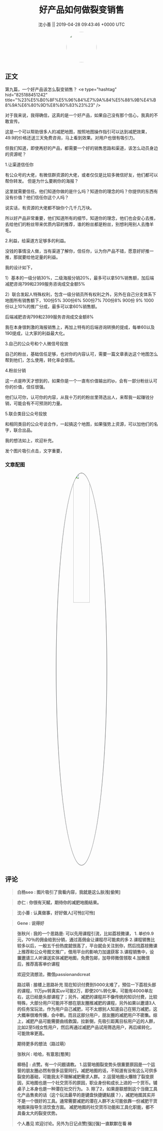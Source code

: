 <h1 align="center">好产品如何做裂变销售</h1>




<p align="center">
    <a>沈小善 || 2019-04-28 09:43:46 &#43;0000 UTC</a>
</p>

<div align="center">
    <img src="https://images.zsxq.com/Fsmuz-CvC1byWqrD9Hc0qirzxmIU?e=1590940799&amp;token=kIxbL07-8jAj8w1n4s9zv64FuZZNEATmlU_Vm6zD:xqKBYdsKKVvJI--mRFFt_WY57S0=" width="100" height="100" style="border:1px solid;border-radius:50%; color:#ffffff"/>
</div>




## 正文

<div>
第九篇，一个好产品该怎么裂变销售？
&lt;e type=&#34;hashtag&#34; hid=&#34;825188451242&#34; title=&#34;%23%E5%B0%8F%E5%96%84%E7%9A%84%E5%88%9B%E4%B8%9A%E6%80%9D%E8%80%83%23%23&#34; /&gt; 

对于我来说，我得确信，这真的是一个好产品，如果自己没有那个信心，我真的不敢宣传。

这是一个可以帮助很多人的减肥地图，按照地图操作指引可以达到减肥效果，49.9的价格还送三天免费咨询，马上看到效果。对用户也很有吸引力。

但我们知道，即使再好的产品，都需要一个好的销售思路和渠道，该怎么动员身边的资源呢？

1.让渠道信任你

有公众号的大佬，有微信群资源的大佬，或者仅仅是比较多微信好友，他们都可以帮你转发。
但是为什么要刷你的海报？

这里就需要信任。他们知道你做的是什么吗？知道你的理念的吗？你提供的东西有没有价值？他们信任你这个人吗？

说实话，有资源的大佬都不缺你个几千几万块。

所以好产品非常重要，他们知道所有的细节，知道你的理念，他们也会安心去推，去给他们的粉丝带来优质内容的推荐，谁的粉丝都是粉丝，别想利用别人去撸羊毛。

2.利益，给渠道方足够多的利益。

没钱的事情没人做，当有渠道了解你，信任你，认为你产品不错，愿意好好推一推，那就要给他足量的利益。

我的设计如下，

1）基本的一级分销30%，二级海报分销20%，最多可以拿50%销售额，加后端减肥咨询799和2399服务咨询成交金额5%

2）联合发起人特殊权利，包含一级分销员所有权利之外，另外在自己分支体系下地图所有销售额下，100份5% 300份6% 500份7% 700份8%  900份 9%  1000份以上10%的推广分成，最多可以拿60%销售额。

后端减肥咨询799和2399服务咨询成交金额8%

我在本身很刺激的海报销售上，再加上特有的后端咨询转换的提成，每单60以及190提成，让大家的利益最大化。



3.自己的公众号和个人微信号投放

自己的粉丝，基础信任足够，也对你的内容认可，需要一篇文章表达这个地图怎么帮到他们，怎么使用，转化率会很高。


4.粉丝分销

这一点是昨天才想到的，如果你是一个一直有价值输出的ip，会有一部分粉丝认可你的价值，信任很强。

他们认可你，认可你的内容，从我十万的的粉丝里筛选出人，来帮我一起赚钱分销，可能会有不可预测的力量。


5.联合类目公众号投放

和相同类目的公众号谈合作，一起搞这个地图，如果强势上资源，可以加他们的名字，联合出品。

我的想法如上，欢迎补充。

发个图片吸引点击，文字重要，
</div>

### 文章配图

<div class="image" align="center">

<img src="https://images.zsxq.com/Fi5uCXisiI7RK6U0DyKW5cq9wg6v?imageMogr2/auto-orient/thumbnail/800x/format/jpg/blur/1x0/quality/75&amp;e=1590940799&amp;token=kIxbL07-8jAj8w1n4s9zv64FuZZNEATmlU_Vm6zD:8sUxd2IaCarKX3VjO_1K0YYUE5A=" width="33%" height="33%" style="border:1px solid;border-radius:50%; color:#3c3f41"/>

</div>


## 评论

<div align="left">
<div>

<blockquote >
<span> <strong>白杨seo : 图片吸引了我看内容，我就是这么肤浅[偷笑] </strong></span>
</blockquote>

<blockquote >
<span> <strong>亦仁 : 你很有天赋，期待你的减肥地图结果。 </strong></span>
</blockquote>

<blockquote >
<span> <strong>沈小善 : 认真做事，好好做人[可怜][可怜] </strong></span>
</blockquote>

<blockquote >
<span> <strong>Gene : 说得好 </strong></span>
</blockquote>

<blockquote >
<span> <strong>张秋兴 : 我的一个思路是:
可以先用课程引流，比如荔枝微课，
1. 单价9.9元，70％的佣金给到分销，通过高佣金让课程尽可能卖的多
2.课程销售比较多以后，一般五千份热度就很高了，平台就会关注到你，然后找荔枝微课上推荐和公众号图文推广，借用平台的影响力加速获客
3.课程销售中，设置邀请三人听课送实体减肥地图，免费包邮，加导师微信领取
4.加微信后，推荐高客单价课程

欢迎交流想法，微信passionandcreat </strong></span>
</blockquote>

<blockquote >
<span> <strong>路过萌 : 接楼上思路补充 现在知识付费到5000太难了，预估一下荔枝头部的课程，11万pv转真实uv可能2万，即使20%转化率，可能有4000单左右，这已经是头部课程了；另外，减肥的课程并不像传统的知识付费，比较特殊，大部分用户可能并不想在朋友圈推减肥的课程，另外如果以邀请3人的任务宝玩法，作为用户自己减肥，可不太想别人知道自己在努力减肥，这大概率很难传播，会中断。而且这部分用户，朋友圈的减肥用户不密集。综上，减肥产品可能需要曲线救国，拉新侧，先吸引距离目标用户近的人群，比如2至5线女性用户，然后再通过减肥产品试用筛选用户，再后续转化，可能效率更高。

期待更多的想法（路过萌） </strong></span>
</blockquote>

<blockquote >
<span> <strong>张秋兴 : 哈哈，有意思[憨笑] </strong></span>
</blockquote>

<blockquote >
<span> <strong>柳杨🐏 : 点赞。有一个问题请教。
1.运营地图裂变势头很重要原因是一个运营的朋友圈必然有很多运营同行。减肥地图的话，不知道有没有这么可供多裂变的基础，可能我太不理解减肥需求人群。
2.运营地图火爆除了裂变原因，买地图也是一个社交货币的原因，职业身份和成长上进的一个货币。铺桌子上本身也是一种潜在社交行为。
3. 除了2，如果是联想到这个当做工具化产品售卖的话（这个玩法最早的是键盘快捷键贴膜？），减肥地图其实并不是一个很好的工具。通常需要减肥的潜在人群不太可能依靠一份减肥干货地图来指导生活饮食方面。
减肥地图的社交货币功能和工具化职能，都不具备太大的裂变优势。

个人愚见 欢迎讨论。另外为日记点赞[强][强]一直默默在看 棒 </strong></span>
</blockquote>

</div>
</div>